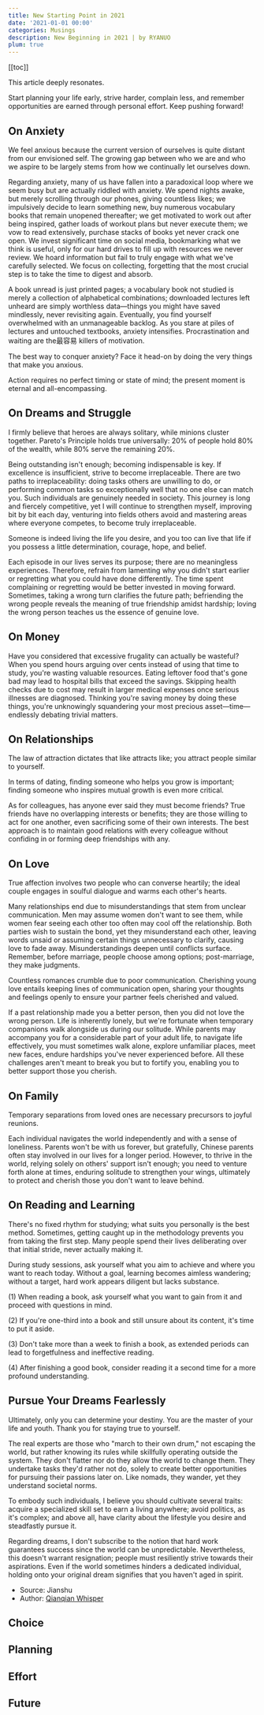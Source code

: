 ```yaml
---
title: New Starting Point in 2021
date: '2021-01-01 00:00'
categories: Musings
description: New Beginning in 2021 | by RYANUO
plum: true
---
```


[[toc]]

<div class="font5">
<p>This article deeply resonates.</p>
<p>Start planning your life early, strive harder, complain less, and remember opportunities are earned through personal effort. Keep pushing forward!</p>
</div>

## On Anxiety

We feel anxious because the current version of ourselves is quite distant from our envisioned self. The growing gap between who we are and who we aspire to be largely stems from how we continually let ourselves down.

Regarding anxiety, many of us have fallen into a paradoxical loop where we seem busy but are actually riddled with anxiety. We spend nights awake, but merely scrolling through our phones, giving countless likes; we impulsively decide to learn something new, buy numerous vocabulary books that remain unopened thereafter; we get motivated to work out after being inspired, gather loads of workout plans but never execute them; we vow to read extensively, purchase stacks of books yet never crack one open. We invest significant time on social media, bookmarking what we think is useful, only for our hard drives to fill up with resources we never review. We hoard information but fail to truly engage with what we've carefully selected. We focus on collecting, forgetting that the most crucial step is to take the time to digest and absorb.

A book unread is just printed pages; a vocabulary book not studied is merely a collection of alphabetical combinations; downloaded lectures left unheard are simply worthless data—things you might have saved mindlessly, never revisiting again. Eventually, you find yourself overwhelmed with an unmanageable backlog. As you stare at piles of lectures and untouched textbooks, anxiety intensifies. Procrastination and waiting are the最容易 killers of motivation.

The best way to conquer anxiety? Face it head-on by doing the very things that make you anxious.

Action requires no perfect timing or state of mind; the present moment is eternal and all-encompassing.

## On Dreams and Struggle

I firmly believe that heroes are always solitary, while minions cluster together. Pareto's Principle holds true universally: 20% of people hold 80% of the wealth, while 80% serve the remaining 20%.

Being outstanding isn't enough; becoming indispensable is key. If excellence is insufficient, strive to become irreplaceable. There are two paths to irreplaceability: doing tasks others are unwilling to do, or performing common tasks so exceptionally well that no one else can match you. Such individuals are genuinely needed in society. This journey is long and fiercely competitive, yet I will continue to strengthen myself, improving bit by bit each day, venturing into fields others avoid and mastering areas where everyone competes, to become truly irreplaceable.

Someone is indeed living the life you desire, and you too can live that life if you possess a little determination, courage, hope, and belief.

Each episode in our lives serves its purpose; there are no meaningless experiences. Therefore, refrain from lamenting why you didn't start earlier or regretting what you could have done differently. The time spent complaining or regretting would be better invested in moving forward. Sometimes, taking a wrong turn clarifies the future path; befriending the wrong people reveals the meaning of true friendship amidst hardship; loving the wrong person teaches us the essence of genuine love.

## On Money

Have you considered that excessive frugality can actually be wasteful? When you spend hours arguing over cents instead of using that time to study, you're wasting valuable resources. Eating leftover food that's gone bad may lead to hospital bills that exceed the savings. Skipping health checks due to cost may result in larger medical expenses once serious illnesses are diagnosed. Thinking you're saving money by doing these things, you're unknowingly squandering your most precious asset—time—endlessly debating trivial matters.

## On Relationships

The law of attraction dictates that like attracts like; you attract people similar to yourself.

In terms of dating, finding someone who helps you grow is important; finding someone who inspires mutual growth is even more critical.

As for colleagues, has anyone ever said they must become friends? True friends have no overlapping interests or benefits; they are those willing to act for one another, even sacrificing some of their own interests. The best approach is to maintain good relations with every colleague without confiding in or forming deep friendships with any.

## On Love

True affection involves two people who can converse heartily; the ideal couple engages in soulful dialogue and warms each other's hearts.

Many relationships end due to misunderstandings that stem from unclear communication. Men may assume women don't want to see them, while women fear seeing each other too often may cool off the relationship. Both parties wish to sustain the bond, yet they misunderstand each other, leaving words unsaid or assuming certain things unnecessary to clarify, causing love to fade away. Misunderstandings deepen until conflicts surface. Remember, before marriage, people choose among options; post-marriage, they make judgments.

Countless romances crumble due to poor communication. Cherishing young love entails keeping lines of communication open, sharing your thoughts and feelings openly to ensure your partner feels cherished and valued.

If a past relationship made you a better person, then you did not love the wrong person. Life is inherently lonely, but we're fortunate when temporary companions walk alongside us during our solitude. While parents may accompany you for a considerable part of your adult life, to navigate life effectively, you must sometimes walk alone, explore unfamiliar places, meet new faces, endure hardships you've never experienced before. All these challenges aren't meant to break you but to fortify you, enabling you to better support those you cherish.

## On Family

Temporary separations from loved ones are necessary precursors to joyful reunions.

Each individual navigates the world independently and with a sense of loneliness. Parents won't be with us forever, but gratefully, Chinese parents often stay involved in our lives for a longer period. However, to thrive in the world, relying solely on others' support isn't enough; you need to venture forth alone at times, enduring solitude to strengthen your wings, ultimately to protect and cherish those you don't want to leave behind.

## On Reading and Learning

There's no fixed rhythm for studying; what suits you personally is the best method. Sometimes, getting caught up in the methodology prevents you from taking the first step. Many people spend their lives deliberating over that initial stride, never actually making it.

During study sessions, ask yourself what you aim to achieve and where you want to reach today. Without a goal, learning becomes aimless wandering; without a target, hard work appears diligent but lacks substance.

(1) When reading a book, ask yourself what you want to gain from it and proceed with questions in mind.

(2) If you're one-third into a book and still unsure about its content, it's time to put it aside.

(3) Don't take more than a week to finish a book, as extended periods can lead to forgetfulness and ineffective reading.

(4) After finishing a good book, consider reading it a second time for a more profound understanding.

## Pursue Your Dreams Fearlessly

Ultimately, only you can determine your destiny. You are the master of your life and youth. Thank you for staying true to yourself.

The real experts are those who "march to their own drum," not escaping the world, but rather knowing its rules while skillfully operating outside the system. They don't flatter nor do they allow the world to change them. They undertake tasks they'd rather not do, solely to create better opportunities for pursuing their passions later on. Like nomads, they wander, yet they understand societal norms.

To embody such individuals, I believe you should cultivate several traits: acquire a specialized skill set to earn a living anywhere; avoid politics, as it's complex; and above all, have clarity about the lifestyle you desire and steadfastly pursue it.

Regarding dreams, I don't subscribe to the notion that hard work guarantees success since the world can be unpredictable. Nevertheless, this doesn't warrant resignation; people must resiliently strive towards their aspirations. Even if the world sometimes hinders a dedicated individual, holding onto your original dream signifies that you haven't aged in spirit.

- Source: Jianshu
- Author: [Qianqian Whisper](https://www.jianshu.com/p/aaa96f279f8f)

## Choice

## Planning

## Effort

## Future
